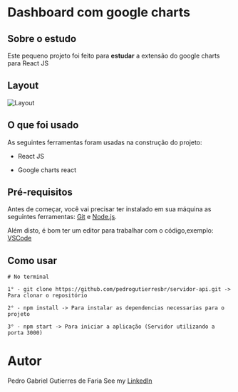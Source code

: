 # Dashboard com google charts

## Sobre o estudo

Este pequeno projeto foi feito para **estudar** a extensão do google charts para React JS

## Layout

![Layout](https://github.com/pedrogutierresbr/dashboard-google-charts/blob/main/public/assets/gif-todo.gif?raw=true)

## O que foi usado

As seguintes ferramentas foram usadas na construção do projeto:

-   React JS

-   Google charts react

## Pré-requisitos

Antes de começar, você vai precisar ter instalado em sua máquina as seguintes ferramentas: [Git](https://git-scm.com/) e [Node.js](https://nodejs.org/en/).

Além disto, é bom ter um editor para trabalhar com o código,exemplo: [VSCode](https://code.visualstudio.com/)

## Como usar

```
# No terminal

1° - git clone https://github.com/pedrogutierresbr/servidor-api.git -> Para clonar o repositório

2° - npm install -> Para instalar as dependencias necessarias para o projeto

3° - npm start -> Para iniciar a aplicação (Servidor utilizando a porta 3000)
```

# Autor

Pedro Gabriel Gutierres de Faria
See my [LinkedIn](https://www.linkedin.com/in/pedro-gutierres/)
